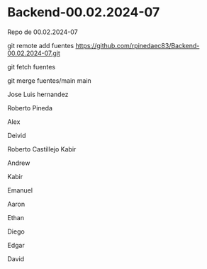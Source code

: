 # Backend-00.02.2024-07

Repo de 00.02.2024-07

git remote add fuentes https://github.com/rpinedaec83/Backend-00.02.2024-07.git

git fetch fuentes

git merge fuentes/main main

Jose Luis hernandez

Roberto Pineda

Alex

Deivid

Roberto Castillejo
Kabir

Andrew

Kabir

Emanuel

Aaron

Ethan

Diego

Edgar

David
